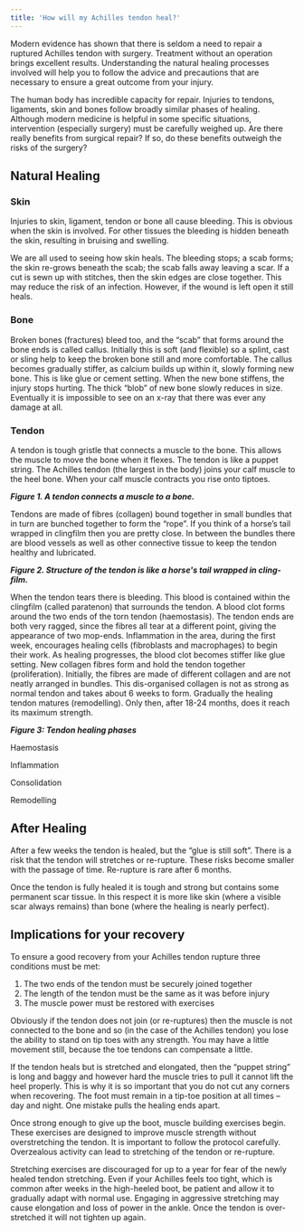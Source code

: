```yaml
---
title: 'How will my Achilles tendon heal?'
---
```


Modern evidence has shown that there is seldom a need to repair a ruptured Achilles tendon with surgery. Treatment without an operation brings excellent results. Understanding the natural healing processes involved will help you to follow the advice and precautions that are necessary to ensure a great outcome from your injury.

The human body has incredible capacity for repair. Injuries to tendons, ligaments, skin and bones follow broadly similar phases of healing. Although modern medicine is helpful in some specific situations, intervention (especially surgery) must be carefully weighed up. Are there really benefits from surgical repair? If so, do these benefits outweigh the risks of the surgery?

## Natural Healing

### Skin

Injuries to skin, ligament, tendon or bone all cause bleeding. This is obvious when the skin is involved. For other tissues the bleeding is hidden beneath the skin, resulting in bruising and swelling.

We are all used to seeing how skin heals. The bleeding stops; a scab forms; the skin re-grows beneath the scab; the scab falls away leaving a scar. If a cut is sewn up with stitches, then the skin edges are close together. This may reduce the risk of an infection. However, if the wound is left open it still heals.

### Bone

Broken bones (fractures) bleed too, and the “scab” that forms around the bone ends is called callus. Initially this is soft (and flexible) so a splint, cast or sling help to keep the broken bone still and more comfortable. The callus becomes gradually stiffer, as calcium builds up within it, slowly forming new bone. This is like glue or cement setting. When the new bone stiffens, the injury stops hurting. The thick “blob” of new bone slowly reduces in size. Eventually it is impossible to see on an x-ray that there was ever any damage at all.

### Tendon

A tendon is tough gristle that connects a muscle to the bone. This allows the muscle to move the bone when it flexes. The tendon is like a puppet string. The Achilles tendon (the largest in the body) joins your calf muscle to the heel bone. When your calf muscle contracts you rise onto tiptoes.

***Figure 1. A tendon connects a muscle to a bone.***

Tendons are made of fibres (collagen) bound together in small bundles that in turn are bunched together to form the “rope”. If you think of a horse’s tail wrapped in clingfilm then you are pretty close. In between the bundles there are blood vessels as well as other connective tissue to keep the tendon healthy and lubricated.

***Figure 2. Structure of the tendon is like a horse's tail wrapped in cling-film.***

When the tendon tears there is bleeding. This blood is contained within the clingfilm (called paratenon) that surrounds the tendon. A blood clot forms around the two ends of the torn tendon (haemostasis). The tendon ends are both very ragged, since the fibres all tear at a different point, giving the appearance of two mop-ends. Inflammation in the area, during the first week, encourages healing cells (fibroblasts and macrophages) to begin their work. As healing progresses, the blood clot becomes stiffer like glue setting. New collagen fibres form and hold the tendon together (proliferation). Initially, the fibres are made of different collagen and are not neatly arranged in bundles. This dis-organised collagen is not as strong as normal tendon and takes about 6 weeks to form. Gradually the healing tendon matures (remodelling). Only then, after 18-24 months, does it reach its maximum strength.

***Figure 3: Tendon healing phases***

Haemostasis

Inflammation

Consolidation

Remodelling

## After Healing

After a few weeks the tendon is healed, but the “glue is still soft”. There is a risk that the tendon will stretches or re-rupture. These risks become smaller with the passage of time. Re-rupture is rare after 6 months.

Once the tendon is fully healed it is tough and strong but contains some permanent scar tissue. In this respect it is more like skin (where a visible scar always remains) than bone (where the healing is nearly perfect).

## Implications for your recovery

To ensure a good recovery from your Achilles tendon rupture three conditions must be met:

1. The two ends of the tendon must be securely joined together
2. The length of the tendon must be the same as it was before injury
3. The muscle power must be restored with exercises

Obviously if the tendon does not join (or re-ruptures) then the muscle is not connected to the bone and so (in the case of the Achilles tendon) you lose the ability to stand on tip toes with any strength. You may have a little movement still, because the toe tendons can compensate a little.

If the tendon heals but is stretched and elongated, then the “puppet string” is long and baggy and however hard the muscle tries to pull it cannot lift the heel properly. This is why it is so important that you do not cut any corners when recovering. The foot must remain in a tip-toe position at all times – day and night. One mistake pulls the healing ends apart.

Once strong enough to give up the boot, muscle building exercises begin. These exercises are designed to improve muscle strength without overstretching the tendon. It is important to follow the protocol carefully. Overzealous activity can lead to stretching of the tendon or re-rupture.

Stretching exercises are discouraged for up to a year for fear of the newly healed tendon stretching. Even if your Achilles feels too tight, which is common after weeks in the high-heeled boot, be patient and allow it to gradually adapt with normal use. Engaging in aggressive stretching may cause elongation and loss of power in the ankle. Once the tendon is over-stretched it will not tighten up again.
